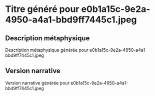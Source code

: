 # Titre généré pour e0b1a15c-9e2a-4950-a4a1-bbd9ff7445c1.jpeg

## Description métaphysique
Description métaphysique générée pour e0b1a15c-9e2a-4950-a4a1-bbd9ff7445c1.jpeg

## Version narrative
Version narrative générée pour e0b1a15c-9e2a-4950-a4a1-bbd9ff7445c1.jpeg
